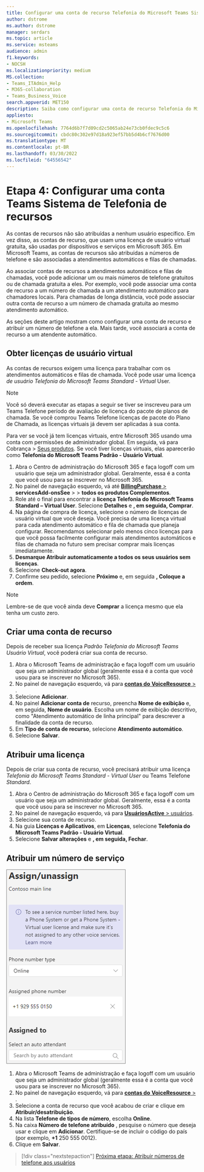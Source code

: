 ```yaml
---
title: Configurar uma conta de recurso Telefonia do Microsoft Teams Sistema
author: dstrome
ms.author: dstrome
manager: serdars
ms.topic: article
ms.service: msteams
audience: admin
f1.keywords:
- NOCSH
ms.localizationpriority: medium
MS.collection:
- Teams_ITAdmin_Help
- M365-collaboration
- Teams_Business_Voice
search.appverid: MET150
description: Saiba como configurar uma conta de recurso Telefonia do Microsoft Teams System para uso com os atendimentos automáticos.
appliesto:
- Microsoft Teams
ms.openlocfilehash: 7764d6b7f7d09cd2c5065ab24e73cb0fdec9c5c6
ms.sourcegitcommit: cbdc80c302e97d18a923ef57bb5d4b6cf7676d00
ms.translationtype: MT
ms.contentlocale: pt-BR
ms.lasthandoff: 03/30/2022
ms.locfileid: "64556542"
---
```

# <a name="step-4-set-up-a-teams-phone-system-resource-account"></a>Etapa 4: Configurar uma conta Teams Sistema de Telefonia de recursos

As contas de recursos não são atribuídas a nenhum usuário específico. Em vez disso, as contas de recurso, que usam uma licença de usuário virtual gratuita, são usadas por dispositivos e serviços em Microsoft 365. Em Microsoft Teams, as contas de recursos são atribuídas a números de telefone e são associadas a atendimentos automáticos e filas de chamadas.

Ao associar contas de recursos a atendimentos automáticos e filas de chamadas, você pode adicionar um ou mais números de telefone gratuitos ou de chamada gratuita a eles. Por exemplo, você pode associar uma conta de recurso a um número de chamada a um atendimento automático para chamadores locais. Para chamadas de longa distância, você pode associar outra conta de recurso a um número de chamada gratuita ao mesmo atendimento automático.

As seções deste artigo mostram como configurar uma conta de recurso e atribuir um número de telefone a ela. Mais tarde, você associará a conta de recurso a um atendente automático.

## <a name="obtain-virtual-user-licenses"></a>Obter licenças de usuário virtual

As contas de recursos exigem uma licença para trabalhar com os atendimentos automáticos e filas de chamada. Você pode usar uma licença *de usuário Telefonia do Microsoft Teams Standard - Virtual* User.

> [!NOTE]
> Você só deverá executar as etapas a seguir se tiver se inscreveu para um Teams Telefone período de avaliação de licença do pacote de planos de chamada. Se você comprou Teams Telefone licenças de pacote do Plano de Chamada, as licenças virtuais já devem ser aplicadas à sua conta.
>
> Para ver se você já tem licenças virtuais, entre Microsoft 365 usando uma conta com permissões de administrador global. Em seguida, vá para Cobrança > [Seus produtos](https://admin.microsoft.com/Adminportal/Home#/subscriptions). Se você tiver licenças virtuais, elas aparecerão como **Telefonia do Microsoft Teams Padrão - Usuário Virtual**.

1. Abra o Centro de administração do Microsoft 365 e faça logoff com um usuário que seja um administrador global. Geralmente, essa é a conta que você usou para se inscrever no Microsoft 365.
2. No painel de navegação esquerdo, vá até <a href="https://admin.microsoft.com/Adminportal/Home#/catalog" target="_blank">**BillingPurchase** > </a> **servicesAdd-onsSee** >  >  **todos os produtos Complementos**.
3. Role até o final para encontrar a **licença Telefonia do Microsoft Teams Standard – Virtual User**. Selecione **Detalhes** e **, em seguida, Comprar**.
4. Na página de compra de licença, selecione o número de licenças de usuário virtual que você deseja. Você precisa de uma licença virtual para cada atendimento automático e fila de chamada que planeja configurar. Recomendamos selecionar pelo menos cinco licenças para que você possa facilmente configurar mais atendimentos automáticos e filas de chamada no futuro sem precisar comprar mais licenças imediatamente.
5. **Desmarque Atribuir automaticamente a todos os seus usuários sem licenças**.
6. Selecione **Check-out agora**.
7. Confirme seu pedido, selecione **Próximo** e, em seguida **, Coloque a ordem**.

> [!NOTE]
> Lembre-se de que você ainda deve  **Comprar** a licença mesmo que ela tenha um custo zero.

## <a name="create-a-resource-account"></a>Criar uma conta de recurso

Depois de receber sua licença *Padrão Telefonia do Microsoft Teams Usuário Virtual*, você poderá criar sua conta de recurso.

1. Abra o Microsoft Teams de administração e faça logoff com um usuário que seja um administrador global (geralmente essa é a conta que você usou para se inscrever no Microsoft 365).
2. No painel de navegação esquerdo, vá para <a href="https://admin.teams.microsoft.com/company-wide-settings/resource-accounts" target="_blank">**contas do** **VoiceResource** > </a>.
3. Selecione **Adicionar**.
4. No painel **Adicionar conta de** recurso, preencha **Nome de exibição** e, em seguida, **Nome de usuário**. Escolha um nome de exibição descritivo, como "Atendimento automático de linha principal" para descrever a finalidade da conta de recurso.
5. Em **Tipo de conta de recurso**, selecione **Atendimento automático**.
6. Selecione **Salvar**.

## <a name="assign-a-license"></a>Atribuir uma licença

Depois de criar sua conta de recurso, você precisará atribuir uma licença *Telefonia do Microsoft Teams Standard - Virtual User* ou Teams Telefone *Standard*.

1. Abra o Centro de administração do Microsoft 365 e faça logoff com um usuário que seja um administrador global. Geralmente, essa é a conta que você usou para se inscrever no Microsoft 365.
1. No painel de navegação esquerdo, vá para <a href="https://admin.microsoft.com/Adminportal/Home#/users" target="_blank">**UsuáriosActive** >  usuários</a>.
1. Selecione sua conta de recurso.
1. Na guia **Licenças e Aplicativos**, em **Licenças**, selecione **Telefonia do Microsoft Teams Padrão - Usuário Virtual**.
1. Selecione **Salvar alterações** e **, em seguida, Fechar**.

## <a name="assign-a-service-number"></a>Atribuir um número de serviço

![Captura de tela da interface do usuário atribuir número de serviço.](../media/resource-account-assign-phone-number.png)

1. Abra o Microsoft Teams de administração e faça logoff com um usuário que seja um administrador global (geralmente essa é a conta que você usou para se inscrever no Microsoft 365).
1. No painel de navegação esquerdo, vá para <a href="https://admin.teams.microsoft.com/company-wide-settings/resource-accounts" target="_blank">**contas do** **VoiceResource** > </a>.
1. Selecione a conta de recurso que você acabou de criar e clique em **Atribuir/desatribuição**.
1. Na lista **Telefone de tipos de número**, escolha **Online**.
1. Na caixa **Número de telefone atribuído** , pesquise o número que deseja usar e clique em **Adicionar**. Certifique-se de incluir o código do país (por exemplo, **+1** 250 555 0012).
1. Clique em **Salvar**.

> [!div class="nextstepaction"]
> [Próxima etapa: Atribuir números de telefone aos usuários](set-up-assign-numbers.md)
